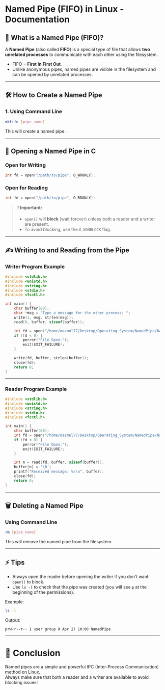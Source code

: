 
# Named Pipe (FIFO) in Linux - Documentation

## 📄 What is a Named Pipe (FIFO)?
A **Named Pipe** (also called **FIFO**) is a special type of file that allows **two unrelated processes** to communicate with each other using the filesystem.

- FIFO = **First In First Out**.
- Unlike anonymous pipes, named pipes are visible in the filesystem and can be opened by unrelated processes.

---

## 🛠️ How to Create a Named Pipe

### 1. Using Command Line
```bash
mkfifo [pipe_name]
```

This will create a named pipe .

---
## 🔄 Opening a Named Pipe in C

### Open for Writing
```c
int fd = open("/path/to/pipe", O_WRONLY);
```

### Open for Reading
```c
int fd = open("/path/to/pipe", O_RDONLY);
```

> ❗ **Important:**  
> - `open()` will **block** (wait forever) unless both a reader and a writer are present.  
> - To avoid blocking, use the `O_NONBLOCK` flag.

---

## ✍ Writing to and Reading from the Pipe

### Writer Program Example
```c
#include <stdlib.h>
#include <unistd.h>
#include <string.h>
#include <stdio.h>
#include <fcntl.h>

int main() {
    char buffer[80];
    char *msg = "Type a message for the other process: ";
    write(1, msg, strlen(msg));
    read(0, buffer, sizeof(buffer));

    int fd = open("/home/nazmul77/Desktop/Operating_System/NamedPipe/NamedPipe", O_WRONLY);
    if (fd < 0) {
        perror("File Open:");
        exit(EXIT_FAILURE);
    }

    write(fd, buffer, strlen(buffer));
    close(fd);
    return 0;
}
```

---

### Reader Program Example
```c
#include <stdlib.h>
#include <unistd.h>
#include <string.h>
#include <stdio.h>
#include <fcntl.h>

int main() {
    char buffer[80];
    int fd = open("/home/nazmul77/Desktop/Operating_System/NamedPipe/NamedPipe", O_RDONLY);
    if (fd < 0) {
        perror("File Open:");
        exit(EXIT_FAILURE);
    }

    int n = read(fd, buffer, sizeof(buffer));
    buffer[n] = '\0';
    printf("Received message: %s\n", buffer);
    close(fd);
    return 0;
}
```

---

## 🗑️ Deleting a Named Pipe

### Using Command Line
```bash
rm [pipe_name]
```

This will remove the named pipe from the filesystem.

---

## ⚡ Tips
- Always open the reader before opening the writer if you don't want `open()` to block.
- Use `ls -l` to check that the pipe was created (you will see `p` at the beginning of the permissions).

Example:
```bash
ls -l
```
Output:
```
prw-r--r-- 1 user group 0 Apr 27 10:00 NamedPipe
```

---

# 🚀 Conclusion
Named pipes are a simple and powerful IPC (Inter-Process Communication) method on Linux.  
Always make sure that both a reader and a writer are available to avoid blocking issues!
